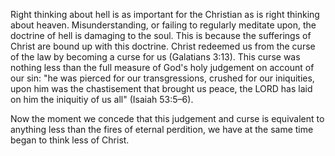 Right thinking about hell is as important for the Christian as is right thinking about heaven.
Misunderstanding, or failing to regularly meditate upon, the doctrine of hell is damaging to the
soul. This is because the sufferings of Christ are bound up with this doctrine. Christ redeemed us
from the curse of the law by becoming a curse for us (Galatians 3:13). This curse was nothing less
than the full measure of God's holy judgement on account of our sin: "he was pierced for our
transgressions, crushed for our iniquities, upon him was the chastisement that brought us peace, the
LORD has laid on him the iniquitiy of us all" (Isaiah 53:5–6). 

Now the moment we concede that this judgement and curse is equivalent to anything less than the
fires of eternal perdition, we have at the same time began to think less of Christ.
